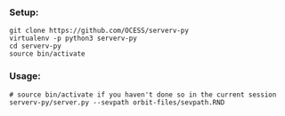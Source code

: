### Setup:

    git clone https://github.com/OCESS/serverv-py
    virtualenv -p python3 serverv-py
    cd serverv-py
    source bin/activate

### Usage:

    # source bin/activate if you haven't done so in the current session
    serverv-py/server.py --sevpath orbit-files/sevpath.RND
